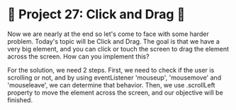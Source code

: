 
# 🎯 Project 27: Click and Drag 🥁

Now we are nearly at the end so let's come to face with some harder problem. Today's topic will be Click and Drag. The goal is that we have a very big element, and you can click or touch the screen to drag the element across the screen. How can you implement this?

For the solution, we need 2 steps. First, we need to check if the user is scrolling or not, and by using eventListener 'mouseup', 'mousemove' and 'mouseleave', we can determine that behavior. Then, we use .scrollLeft property to move the element across the screen, and our objective will be finished.
